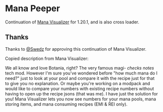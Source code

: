 # Mana Peeper


Continuation of [Mana Visualizer](https://github.com/Swedz/Mana-Visualizer) for 1.20.1, and is also cross loader.

## Thanks

Thanks to [@Swedz](https://github.com/Swedz) for approving this continuation of Mana Visualizer.

Copied description from Mana Visualizer:

We all know and love Botania, right? The very famous magi- *checks notes* tech mod. However I'm sure you've wondered before "how much mana do I need?" just to look at your pool and compare it with the recipe just for that to give you no explanation. Or maybe you're working on a modpack and would like to compare your numbers with existing recipe numbers without having to open up the recipe jsons (that was me). I have just the solution for you! Mana Visualizer lets you now see numbers for your mana pools, mana storing items, and mana consuming recipes (EMI & REI only).

